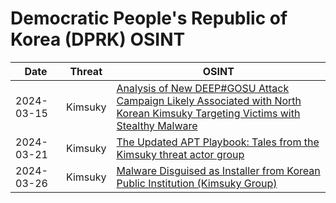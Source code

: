 # Democratic People's Republic of Korea (DPRK) OSINT
| Date     | Threat  | OSINT   |
| -------- | ------- | ------- |
 2024-03-15  | Kimsuky    | [Analysis of New DEEP#GOSU Attack Campaign Likely Associated with North Korean Kimsuky Targeting Victims with Stealthy Malware](https://www.securonix.com/blog/securonix-threat-research-security-advisory-new-deepgosu-attack-campaign/) |
| 2024-03-21  | Kimsuky    | [The Updated APT Playbook: Tales from the Kimsuky threat actor group](https://www.rapid7.com/blog/post/2024/03/20/the-updated-apt-playbook-tales-from-the-kimsuky-threat-actor-group/) |
| 2024-03-26  | Kimsuky    | [Malware Disguised as Installer from Korean Public Institution (Kimsuky Group)](https://asec.ahnlab.com/en/63396/) |
